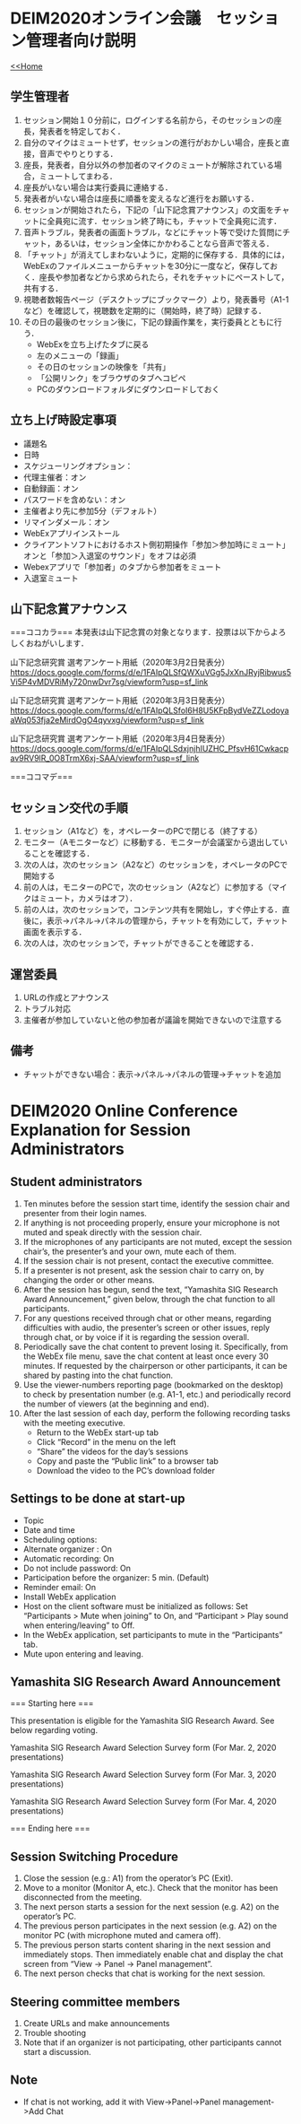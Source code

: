 # DEIM2020オンライン会議　セッション管理者向け説明

[<<Home](README.md)

## 学生管理者

1. セッション開始１０分前に，ログインする名前から，そのセッションの座長，発表者を特定しておく．
1. 自分のマイクはミュートせず，セッションの進行がおかしい場合，座長と直接，音声でやりとりする．
1. 座長，発表者，自分以外の参加者のマイクのミュートが解除されている場合，ミュートしてまわる．
1. 座長がいない場合は実行委員に連絡する．
1. 発表者がいない場合は座長に順番を変えるなど進行をお願いする．
1. セッションが開始されたら，下記の「山下記念賞アナウンス」の文面をチャットに全員宛に流す．セッション終了時にも，チャットで全員宛に流す．
1. 音声トラブル，発表者の画面トラブル，などにチャット等で受けた質問にチャット，あるいは，セッション全体にかかわることなら音声で答える．
1. 「チャット」が消えてしまわないように，定期的に保存する．具体的には，WebExのファイルメニューからチャットを30分に一度など，保存しておく．座長や参加者などから求められたら，それをチャットにペーストして，共有する．
1. 視聴者数報告ページ（デスクトップにブックマーク）より，発表番号（A1-1など）を確認して，視聴数を定期的に（開始時，終了時）記録する．
1. その日の最後のセッション後に，下記の録画作業を，実行委員とともに行う．
    - WebExを立ち上げたタブに戻る
    - 左のメニューの「録画」
    - その日のセッションの映像を「共有」
    - 「公開リンク」をブラウザのタブへコピペ
    - PCのダウンロードフォルダにダウンロードしておく

## 立ち上げ時設定事項
- 議題名
- 日時
- スケジューリングオプション：
- 代理主催者：オン
- 自動録画：オン
- パスワードを含めない：オン
- 主催者より先に参加5分（デフォルト）
- リマインダメール：オン
- WebExアプリインストール
- クライアントソフトにおけるホスト側初期操作「参加＞参加時にミュート」オンと「参加＞入退室のサウンド」をオフは必須
- Webexアプリで「参加者」のタブから参加者をミュート
- 入退室ミュート

## 山下記念賞アナウンス

===ココカラ===
本発表は山下記念賞の対象となります．投票は以下からよろしくおねがいします．

山下記念研究賞 選考アンケート用紙（2020年3月2日発表分）
https://docs.google.com/forms/d/e/1FAIpQLSfQWXuVGg5JxXnJRyjRibwus5Vi5P4vMDVRiMy720nwDvr7sg/viewform?usp=sf_link

山下記念研究賞 選考アンケート用紙（2020年3月3日発表分）
https://docs.google.com/forms/d/e/1FAIpQLSfoI6H8U5KFpBydVeZZLodoyaaWq053fja2eMirdOgO4qyvxg/viewform?usp=sf_link

山下記念研究賞 選考アンケート用紙（2020年3月4日発表分）
https://docs.google.com/forms/d/e/1FAIpQLSdxjnjhIUZHC_PfsvH61Cwkacpav9RV9lR_0O8TrmX6xj-SAA/viewform?usp=sf_link

===ココマデ===


## セッション交代の手順

1. セッション（A1など）を，オペレーターのPCで閉じる（終了する）
1. モニター（Aモニターなど）に移動する．モニターが会議室から退出していることを確認する．
1. 次の人は，次のセッション（A2など）のセッションを，オペレータのPCで開始する
1. 前の人は，モニターのPCで，次のセッション（A2など）に参加する（マイクはミュート，カメラはオフ）．
1. 前の人は，次のセッションで，コンテンツ共有を開始し，すぐ停止する．直後に，表示→パネル→パネルの管理から，チャットを有効にして，チャット画面を表示する．
1. 次の人は，次のセッションで，チャットができることを確認する．



## 運営委員

1. URLの作成とアナウンス
1. トラブル対応
1. 主催者が参加していないと他の参加者が議論を開始できないので注意する


## 備考

- チャットができない場合：表示→パネル→パネルの管理→チャットを追加


# DEIM2020 Online Conference Explanation for Session Administrators

## Student administrators

1.	Ten minutes before the session start time, identify the session chair and presenter from their login names.
1.	If anything is not proceeding properly, ensure your microphone is not muted and speak directly with the session chair.
1.	If the microphones of any participants are not muted, except the session chair’s, the presenter’s and your own, mute each of them.
1.	If the session chair is not present, contact the executive committee.
1.	If a presenter is not present, ask the session chair to carry on, by changing the order or other means.
1.	After the session has begun, send the text, “Yamashita SIG Research Award Announcement,” given below, through the chat function to all participants.
1.	For any questions received through chat or other means, regarding difficulties with audio, the presenter’s screen or other issues, reply through chat, or by voice if it is regarding the session overall.
1.	Periodically save the chat content to prevent losing it. Specifically, from the WebEx file menu, save the chat content at least once every 30 minutes. If requested by the chairperson or other participants, it can be shared by pasting into the chat function. 
1.	Use the viewer-numbers reporting page (bookmarked on the desktop) to check by presentation number (e.g. A1-1, etc.) and periodically record the number of viewers (at the beginning and end).
1.	After the last session of each day, perform the following recording tasks with the meeting executive.
    - Return to the WebEx start-up tab
    - Click “Record” in the menu on the left
    - “Share” the videos for the day’s sessions
    - Copy and paste the “Public link” to a browser tab
    - Download the video to the PC’s download folder

## Settings to be done at start-up 

- Topic
- Date and time
- Scheduling options:
- Alternate organizer : On
- Automatic recording: On
- Do not include password: On
- Participation before the organizer: 5 min. (Default) 
- Reminder email: On
- Install WebEx application
- Host on the client software must be initialized as follows: Set “Participants > Mute when joining” to On, and “Participant > Play sound when entering/leaving” to Off. 
- In the WebEx application, set participants to mute in the “Participants” tab.
- Mute upon entering and leaving.

## Yamashita SIG Research Award Announcement

=== Starting here ===

This presentation is eligible for the Yamashita SIG Research Award. See below regarding voting.

Yamashita SIG Research Award Selection Survey form (For Mar. 2, 2020 presentations)

Yamashita SIG Research Award Selection Survey form (For Mar. 3, 2020 presentations)

Yamashita SIG Research Award Selection Survey form (For Mar. 4, 2020 presentations)

=== Ending here ===

## Session Switching Procedure

1.	Close the session (e.g.: A1) from the operator’s PC (Exit). 
1.	Move to a monitor (Monitor A, etc.). Check that the monitor has been disconnected from the meeting.
1.	The next person starts a session for the next session (e.g. A2) on the operator’s PC.
1.	The previous person participates in the next session (e.g. A2) on the monitor PC (with microphone muted and camera off). 
1.	The previous person starts content sharing in the next session and immediately stops. Then immediately enable chat and display the chat screen from “View -> Panel -> Panel management”. 
1.	The next person checks that chat is working for the next session.

## Steering committee members
1.	Create URLs and make announcements
1.	Trouble shooting
1.	Note that if an organizer is not participating, other participants cannot start a discussion.

## Note
- If chat is not working, add it with View->Panel->Panel management->Add Chat


